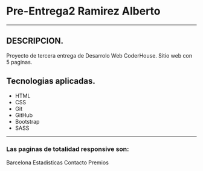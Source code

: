 # Pre-Entrega2 Ramirez Alberto

------------

## DESCRIPCION.
Proyecto de tercera entrega de Desarrolo Web CoderHouse. Sitio web con 5 paginas. 
## Tecnologias aplicadas.
- HTML
- CSS
- Git
- GitHub
- Bootstrap
- SASS

------------

### Las paginas de totalidad responsive son:
Barcelona
Estadisticas
Contacto
Premios